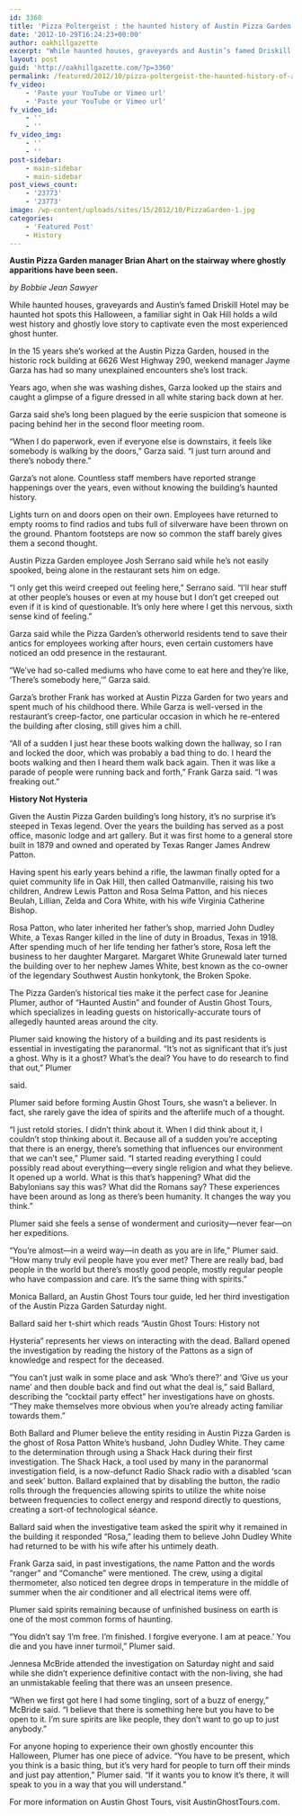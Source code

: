 ```yaml
---
id: 3360
title: 'Pizza Poltergeist : the haunted history of Austin Pizza Garden'
date: '2012-10-29T16:24:23+00:00'
author: oakhillgazette
excerpt: "While haunted houses, graveyards and Austin’s famed Driskill Hotel may be haunted hot spots this Halloween, a familiar sight in Oak Hill holds a wild west history and ghostly love story to captivate even the most experienced ghost hunter. In the 15 years she’s worked at the Austin Pizza Garden, housed in the historic rock building at 6626 West Highway 290, weekend manager Jayme Garza has had so many unexplained encounters she’s lost track.\n"
layout: post
guid: 'http://oakhillgazette.com/?p=3360'
permalink: /featured/2012/10/pizza-poltergeist-the-haunted-history-of-austin-pizza-garden/
fv_video:
    - 'Paste your YouTube or Vimeo url'
    - 'Paste your YouTube or Vimeo url'
fv_video_id:
    - ''
    - ''
fv_video_img:
    - ''
    - ''
post-sidebar:
    - main-sidebar
    - main-sidebar
post_views_count:
    - '23773'
    - '23773'
image: /wp-content/uploads/sites/15/2012/10/PizzaGarden-1.jpg
categories:
    - 'Featured Post'
    - History
---
```


**Austin Pizza Garden manager Brian Ahart on the stairway where ghostly apparitions have been seen.**

*by Bobbie Jean Sawyer*

While haunted houses, graveyards and Austin’s famed Driskill Hotel may be haunted hot spots this Halloween, a familiar sight in Oak Hill holds a wild west history and ghostly love story to captivate even the most experienced ghost hunter.

In the 15 years she’s worked at the Austin Pizza Garden, housed in the historic rock building at 6626 West Highway 290, weekend manager Jayme Garza has had so many unexplained encounters she’s lost track.

Years ago, when she was washing dishes, Garza looked up the stairs and caught a glimpse of a figure dressed in all white staring back down at her.

Garza said she’s long been plagued by the eerie suspicion that someone is pacing behind her in the second floor meeting room.

“When I do paperwork, even if everyone else is downstairs, it feels like somebody is walking by the doors,” Garza said. “I just turn around and there’s nobody there.”

Garza’s not alone. Countless staff members have reported strange happenings over the years, even without knowing the building’s haunted history.

Lights turn on and doors open on their own. Employees have returned to empty rooms to find radios and tubs full of silverware have been thrown on the ground. Phantom footsteps are now so common the staff barely gives them a second thought.

Austin Pizza Garden employee Josh Serrano said while he’s not easily spooked, being alone in the restaurant sets him on edge.

“I only get this weird creeped out feeling here,” Serrano said. “I’ll hear stuff at other people’s houses or even at my house but I don’t get creeped out even if it is kind of questionable. It’s only here where I get this nervous, sixth sense kind of feeling.”

Garza said while the Pizza Garden’s otherworld residents tend to save their antics for employees working after hours, even certain customers have noticed an odd presence in the restaurant.

“We’ve had so-called mediums who have come to eat here and they’re like, ‘There’s somebody here,’” Garza said.

Garza’s brother Frank has worked at Austin Pizza Garden for two years and spent much of his childhood there. While Garza is well-versed in the restaurant’s creep-factor, one particular occasion in which he re-entered the building after closing, still gives him a chill.

“All of a sudden I just hear these boots walking down the hallway, so I ran and locked the door, which was probably a bad thing to do. I heard the boots walking and then I heard them walk back again. Then it was like a parade of people were running back and forth,” Frank Garza said. “I was freaking out.”

**History Not Hysteria**

Given the Austin Pizza Garden building’s long history, it’s no surprise it’s steeped in Texas legend. Over the years the building has served as a post office, masonic lodge and art gallery. But it was first home to a general store built in 1879 and owned and operated by Texas Ranger James Andrew Patton.

Having spent his early years behind a rifle, the lawman finally opted for a quiet community life in Oak Hill, then called Oatmanville, raising his two children, Andrew Lewis Patton and Rosa Selma Patton, and his nieces Beulah, Lillian, Zelda and Cora White, with his wife Virginia Catherine Bishop.

Rosa Patton, who later inherited her father’s shop, married John Dudley White, a Texas Ranger killed in the line of duty in Broadus, Texas in 1918. After spending much of her life tending her father’s store, Rosa left the business to her daughter Margaret. Margaret White Grunewald later turned the building over to her nephew James White, best known as the co-owner of the legendary Southwest Austin honkytonk, the Broken Spoke.

The Pizza Garden’s historical ties make it the perfect case for Jeanine Plumer, author of “Haunted Austin” and founder of Austin Ghost Tours, which specializes in leading guests on historically-accurate tours of allegedly haunted areas around the city.

Plumer said knowing the history of a building and its past residents is essential in investigating the paranormal. “It’s not as significant that it’s just a ghost. Why is it a ghost? What’s the deal? You have to do research to find that out,” Plumer

said.

Plumer said before forming Austin Ghost Tours, she wasn’t a believer. In fact, she rarely gave the idea of spirits and the afterlife much of a thought.

“I just retold stories. I didn’t think about it. When I did think about it, I couldn’t stop thinking about it. Because all of a sudden you’re accepting that there is an energy, there’s something that influences our environment that we can’t see,” Plumer said. “I started reading everything I could possibly read about everything—every single religion and what they believe. It opened up a world. What is this that’s happening? What did the Babylonians say this was? What did the Romans say? These experiences have been around as long as there’s been humanity. It changes the way you think.”

Plumer said she feels a sense of wonderment and curiosity—never fear—on her expeditions.

“You’re almost—in a weird way—in death as you are in life,” Plumer said. “How many truly evil people have you ever met? There are really bad, bad people in the world but there’s mostly good people, mostly regular people who have compassion and care. It’s the same thing with spirits.”

Monica Ballard, an Austin Ghost Tours tour guide, led her third investigation of the Austin Pizza Garden Saturday night.

Ballard said her t-shirt which reads “Austin Ghost Tours: History not

Hysteria” represents her views on interacting with the dead. Ballard opened the investigation by reading the history of the Pattons as a sign of knowledge and respect for the deceased.

“You can’t just walk in some place and ask ‘Who’s there?’ and ‘Give us your name’ and then double back and find out what the deal is,” said Ballard, describing the “cocktail party effect” her investigations have on ghosts. “They make themselves more obvious when you’re already acting familiar towards them.”

Both Ballard and Plumer believe the entity residing in Austin Pizza Garden is the ghost of Rosa Patton White’s husband, John Dudley White. They came to the determination through using a Shack Hack during their first investigation. The Shack Hack, a tool used by many in the paranormal investigation field, is a now-defunct Radio Shack radio with a disabled ‘scan and seek’ button. Ballard explained that by disabling the button, the radio rolls through the frequencies allowing spirits to utilize the white noise between frequencies to collect energy and respond directly to questions, creating a sort-of technological séance.

Ballard said when the investigative team asked the spirit why it remained in the building it responded “Rosa,” leading them to believe John Dudley White had returned to be with his wife after his untimely death.

Frank Garza said, in past investigations, the name Patton and the words “ranger” and “Comanche” were mentioned. The crew, using a digital thermometer, also noticed ten degree drops in temperature in the middle of summer when the air conditioner and all electrical items were off.

Plumer said spirits remaining because of unfinished business on earth is one of the most common forms of haunting.

“You didn’t say ‘I’m free. I’m finished. I forgive everyone. I am at peace.’ You die and you have inner turmoil,” Plumer said.

Jennesa McBride attended the investigation on Saturday night and said while she didn’t experience definitive contact with the non-living, she had an unmistakable feeling that there was an unseen presence.

“When we first got here I had some tingling, sort of a buzz of energy,” McBride said. “I believe that there is something here but you have to be open to it. I’m sure spirits are like people, they don’t want to go up to just anybody.”

For anyone hoping to experience their own ghostly encounter this Halloween, Plumer has one piece of advice. “You have to be present, which you think is a basic thing, but it’s very hard for people to turn off their minds and just pay attention,” Plumer said. “If it wants you to know it’s there, it will speak to you in a way that you will understand.”

For more information on Austin Ghost Tours, visit AustinGhostTours.com.